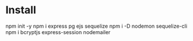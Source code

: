 # Install

npm init -y
npm i express pg ejs sequelize
npm i -D nodemon sequelize-cli
npm i bcryptjs express-session nodemailer